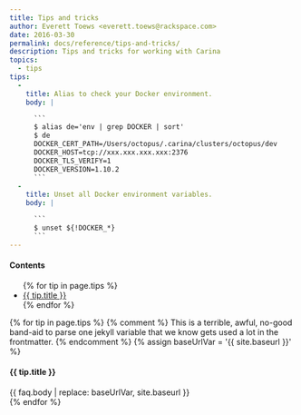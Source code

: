 ```yaml
---
title: Tips and tricks
author: Everett Toews <everett.toews@rackspace.com>
date: 2016-03-30
permalink: docs/reference/tips-and-tricks/
description: Tips and tricks for working with Carina
topics:
  - tips
tips:
  -
    title: Alias to check your Docker environment.
    body: |

      ```
      $ alias de='env | grep DOCKER | sort'
      $ de
      DOCKER_CERT_PATH=/Users/octopus/.carina/clusters/octopus/dev
      DOCKER_HOST=tcp://xxx.xxx.xxx.xxx:2376
      DOCKER_TLS_VERIFY=1
      DOCKER_VERSION=1.10.2
      ```
  -
    title: Unset all Docker environment variables.
    body: |

      ```
      $ unset ${!DOCKER_*}
      ```
---
```


<div class="table-of-contents">
  <h4>Contents</h4>
  <ul>
  {% for tip in page.tips %}
    <li><a href="#{{ tip.title | slugify }}">{{ tip.title }}</a></li>
  {% endfor %}
  </ul>
</div>

{% for tip in page.tips %}
  {% comment %}
    This is a terrible, awful, no-good band-aid to parse one jekyll variable that we know gets used a lot in the frontmatter.
  {% endcomment %}
  {% assign baseUrlVar = '{{ site.baseurl }}' %}
  <h4 id="{{ tip.title | slugify }}">{{ tip.title }}</h4>
  <div class="answer">
    {{ faq.body | replace: baseUrlVar, site.baseurl }}
  </div>
{% endfor %}
